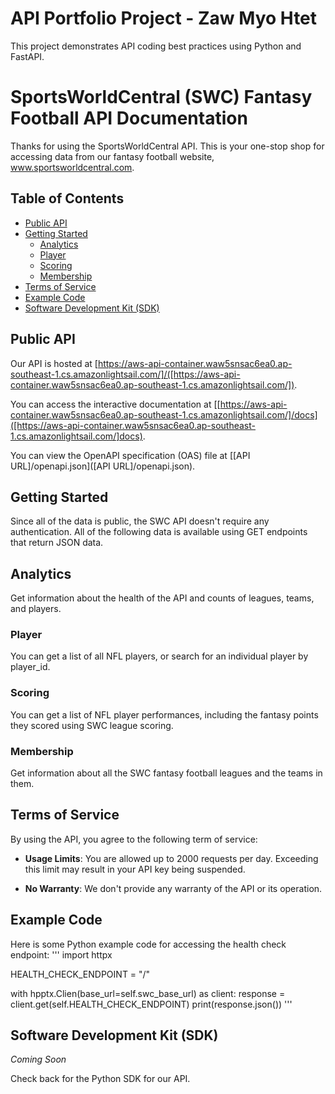 # API Portfolio Project - Zaw Myo Htet
This project demonstrates API coding best practices using Python and FastAPI.

# SportsWorldCentral (SWC) Fantasy Football API Documentation

Thanks for using the SportsWorldCentral API. This is your one-stop shop for accessing data
from our fantasy football website, www.sportsworldcentral.com.

## Table of Contents
- [Public API](#public-api)
- [Getting Started](#getting-started)
    - [Analytics](#analytics)
    - [Player](#player)
    - [Scoring](#scoring)
    - [Membership](#membership)
- [Terms of Service](#terms-of-service)
- [Example Code](#example-code)
- [Software Development Kit (SDK)](#software-development-kit-sdk)

## Public API

Our API is hosted at [https://aws-api-container.waw5snsac6ea0.ap-southeast-1.cs.amazonlightsail.com/]/([https://aws-api-container.waw5snsac6ea0.ap-southeast-1.cs.amazonlightsail.com/]).

You can access the interactive documentation at [[https://aws-api-container.waw5snsac6ea0.ap-southeast-1.cs.amazonlightsail.com/]/docs]([https://aws-api-container.waw5snsac6ea0.ap-southeast-1.cs.amazonlightsail.com/]docs).

You can view the OpenAPI specification (OAS) file at [[API URL]/openapi.json]([API URL]/openapi.json).

## Getting Started

Since all of the data is public, the SWC API doesn't require any authentication.
All of the following data is available using GET endpoints that return JSON data.

## Analytics

Get information about the health of the API and counts of leagues, teams, and players.

### Player

You can get a list of all NFL players, or search for an individual player by player_id.

### Scoring

You can get a list of NFL player performances, including the fantasy points they scored using
SWC league scoring.

### Membership

Get information about all the SWC fantasy football leagues and the teams in them.

## Terms of Service

By using the API, you agree to the following term of service:

- **Usage Limits**: You are allowed up to 2000 requests per day. Exceeding this limit may
result in your API key being suspended.

- **No Warranty**: We don't provide any warranty of the API or its operation.

## Example Code

Here is some Python example code for accessing the health check endpoint:
'''
import httpx

HEALTH_CHECK_ENDPOINT = "/"

with hpptx.Clien(base_url=self.swc_base_url) as client:
    response = client.get(self.HEALTH_CHECK_ENDPOINT)
    print(response.json())
'''

## Software Development Kit (SDK)
*Coming Soon*

Check back for the Python SDK for our API.